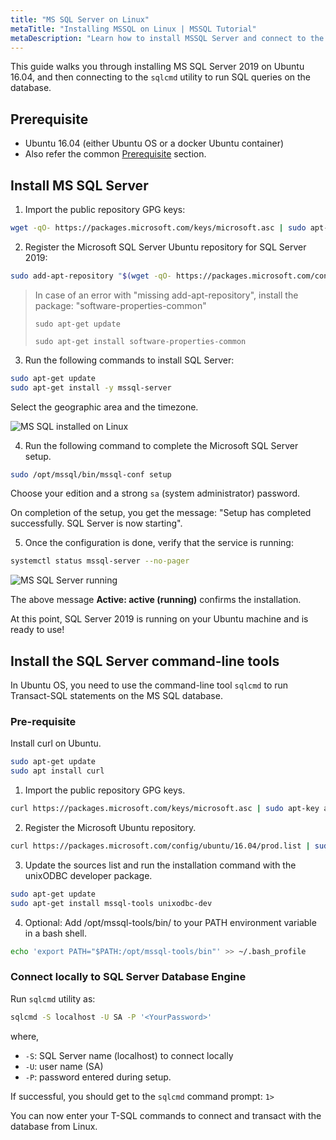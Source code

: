 ```yaml
---
title: "MS SQL Server on Linux"
metaTitle: "Installing MSSQL on Linux | MSSQL Tutorial"
metaDescription: "Learn how to install MSSQL Server and connect to the server on Linux by following this step by step instructions guide"
---
```


This guide walks you through installing MS SQL Server 2019 on Ubuntu 16.04, and then connecting to the `sqlcmd` utility to run SQL queries on the database.

## Prerequisite

* Ubuntu 16.04 (either Ubuntu OS or a docker Ubuntu container)
* Also refer the common [Prerequisite](https://hasura.io/learn/database/microsoft-sql-server/installation/) section.

## Install MS SQL Server

1. Import the public repository GPG keys:

```bash
wget -qO- https://packages.microsoft.com/keys/microsoft.asc | sudo apt-key add -
```

2. Register the Microsoft SQL Server Ubuntu repository for SQL Server 2019:

```bash
sudo add-apt-repository "$(wget -qO- https://packages.microsoft.com/config/ubuntu/16.04/mssql-server-2019.list)"
```

> In case of an error with "missing add-apt-repository", install the package: "software-properties-common"
>
> `sudo apt-get update`
>
> `sudo apt-get install software-properties-common`

3. Run the following commands to install SQL Server:

```bash
sudo apt-get update
sudo apt-get install -y mssql-server
```
Select the geographic area and the timezone.

![MS SQL installed on Linux](https://graphql-engine-cdn.hasura.io/learn-hasura/assets/database-mssql/linux/mssql-installed.png)

4. Run the following command to complete the Microsoft SQL Server setup.

```bash
sudo /opt/mssql/bin/mssql-conf setup
```

Choose your edition and a strong `sa` (system administrator) password.

On completion of the setup, you get the message: "Setup has completed successfully. SQL Server is now starting".

5. Once the configuration is done, verify that the service is running:

```bash
systemctl status mssql-server --no-pager
```

![MS SQL Server running](https://graphql-engine-cdn.hasura.io/learn-hasura/assets/database-mssql/linux/mssql-running.png)

The above message **Active: active (running)** confirms the installation.

At this point, SQL Server 2019 is running on your Ubuntu machine and is ready to use!

## Install the SQL Server command-line tools

In Ubuntu OS, you need to use the command-line tool `sqlcmd` to run Transact-SQL statements on the MS SQL database.

### Pre-requisite

Install curl on Ubuntu.

```bash
sudo apt-get update
sudo apt install curl
```

1. Import the public repository GPG keys.

```bash
curl https://packages.microsoft.com/keys/microsoft.asc | sudo apt-key add -
```

2. Register the Microsoft Ubuntu repository.

```bash
curl https://packages.microsoft.com/config/ubuntu/16.04/prod.list | sudo tee /etc/apt/sources.list.d/msprod.list
```

3. Update the sources list and run the installation command with the unixODBC developer package.

```bash
sudo apt-get update
sudo apt-get install mssql-tools unixodbc-dev
```

4. Optional: Add /opt/mssql-tools/bin/ to your PATH environment variable in a bash shell.

```bash
echo 'export PATH="$PATH:/opt/mssql-tools/bin"' >> ~/.bash_profile
```

### Connect locally to SQL Server Database Engine

Run `sqlcmd` utility as:

```bash
sqlcmd -S localhost -U SA -P '<YourPassword>'
```

where,

* `-S`: SQL Server name (localhost) to connect locally
* `-U`: user name (SA)
* `-P`: password entered during setup.

If successful, you should get to the `sqlcmd` command prompt: `1>`

You can now enter your T-SQL commands to connect and transact with the database from Linux.
